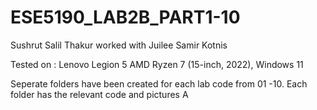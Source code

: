 # ESE5190_LAB2B_PART1-10

Sushrut Salil Thakur worked with Juilee Samir Kotnis

Tested on : Lenovo Legion 5 AMD Ryzen 7 (15-inch, 2022), Windows 11

Seperate folders have been created for each lab code from 01 -10. Each folder has the relevant code and pictures A
